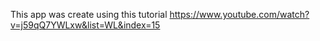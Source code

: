 This app was create using this tutorial
https://www.youtube.com/watch?v=j59qQ7YWLxw&list=WL&index=15

